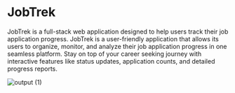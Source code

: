 # JobTrek
JobTrek is a full-stack web application designed to help users track their job application progress. JobTrek is a user-friendly application that allows its users to organize, monitor, and analyze their job application progress in one seamless platform. Stay on top of your career seeking journey with interactive features like status updates, application counts, and detailed progress reports.

![output (1)](https://github.com/user-attachments/assets/7656df88-03f8-4f77-a771-4acb4890214d)
